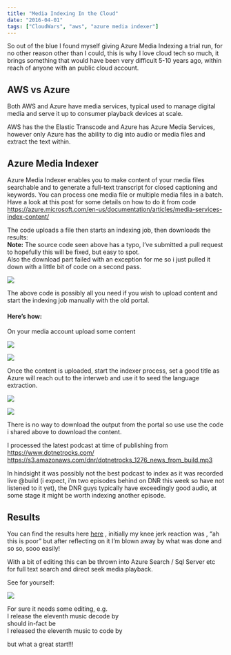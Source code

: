 ```yaml
---
title: "Media Indexing In the Cloud"
date: "2016-04-01"
tags: ["CloudWars", "aws", "azure media indexer"]
---
```


So out of the blue I found myself giving Azure Media Indexing a trial run, for no other reason other than I could, this is why I love cloud tech so much, it brings something that would have been very difficult 5-10 years ago, within reach of anyone with an public cloud account.

## AWS vs Azure

Both AWS and Azure have media services, typical used to manage digital media and serve it up to consumer playback devices at scale.

AWS has the the Elastic Transcode and Azure has Azure Media Services, however only Azure has the ability to dig into audio or media files and extract the text within.

## Azure Media Indexer

Azure Media Indexer enables you to make content of your media files searchable and to generate a full-text transcript for closed captioning and keywords. You can process one media file or multiple media files in a batch. Have a look at this post for some details on how to do it from code <https://azure.microsoft.com/en-us/documentation/articles/media-services-index-content/>

The code uploads a file then starts an indexing job, then downloads the results:   
**Note:** The source code seen above has a typo, I’ve submitted a pull request to hopefully this will be fixed, but easy to spot.   
Also the download part failed with an exception for me so i just pulled it down with a little bit of code on a second pass.

![](/images/./image.axd?picture=image_thumb_414.png)  

The above code is possibly all you need if you wish to upload content and start the indexing job manually with the old portal.

#### Here’s how:

On your media account upload some content

![](/images/./image.axd?picture=image_thumb_415.png)  

![](/images/./image.axd?picture=image_thumb_416.png)  
  
Once the content is uploaded, start the indexer process, set a good title as Azure will reach out to the interweb and use it to seed the language extraction.

![](/images/./image.axd?picture=image_thumb_417.png)  

![](/images/./image.axd?picture=image_thumb_418.png)  
  
There is no way to download the output from the portal so use use the code i shared above to download the content.

I processed the latest podcast at time of publishing from <https://www.dotnetrocks.com/>   
<https://s3.amazonaws.com/dnr/dotnetrocks_1276_news_from_build.mp3>

In hindsight it was possibly not the best podcast to index as it was recorded live @build (i expect, i’m two episodes behind on DNR this week so have not listened to it yet), the DNR guys typically have exceedingly good audio, at some stage it might be worth indexing another episode.

## Results

You can find the results here [here](/data/dotnetrocks_1276_news_from_build.zip) , initially my knee jerk reaction was , “ah this is poor” but after reflecting on it I’m blown away by what was done and so so, sooo easily!

With a bit of editing this can be thrown into Azure Search / Sql Server etc for full text search and direct seek media playback.

See for yourself:

![](/images/./image.axd?picture=image_thumb_419.png)  

For sure it needs some editing, e.g.   
I release the eleventh music decode by   
should in-fact be   
I released the eleventh music to code by

but what a great start!!!
